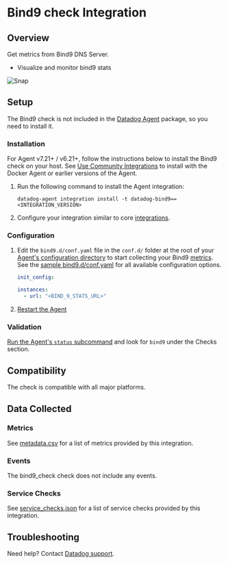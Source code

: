 # Bind9 check Integration

## Overview

Get metrics from Bind9 DNS Server.

- Visualize and monitor bind9 stats

![Snap][1]

## Setup

The Bind9 check is not included in the [Datadog Agent][2] package, so you need to install it.

### Installation

For Agent v7.21+ / v6.21+, follow the instructions below to install the Bind9 check on your host. See [Use Community Integrations][3] to install with the Docker Agent or earlier versions of the Agent.

1. Run the following command to install the Agent integration:

   ```shell
   datadog-agent integration install -t datadog-bind9==<INTEGRATION_VERSION>
   ```

2. Configure your integration similar to core [integrations][4].

### Configuration

1. Edit the `bind9.d/conf.yaml` file in the `conf.d/` folder at the root of your [Agent's configuration directory][7] to start collecting your Bind9 [metrics](#metrics). See the [sample bind9.d/conf.yaml][8] for all available configuration options.

   ```yaml
   init_config:

   instances:
     - url: "<BIND_9_STATS_URL>"
   ```

2. [Restart the Agent][9]

### Validation

[Run the Agent's `status` subcommand][10] and look for `bind9` under the Checks section.

## Compatibility

The check is compatible with all major platforms.

## Data Collected

### Metrics

See [metadata.csv][11] for a list of metrics provided by this integration.

### Events

The bind9_check check does not include any events.

### Service Checks

See [service_checks.json][12] for a list of service checks provided by this integration.

## Troubleshooting

Need help? Contact [Datadog support][13].


[1]: https://raw.githubusercontent.com/DataDog/integrations-extras/master/bind9/images/snapshot.png
[2]: https://app.datadoghq.com/account/settings/agent/latest
[3]: https://docs.datadoghq.com/agent/guide/use-community-integrations/
[4]: https://docs.datadoghq.com/getting_started/integrations/
[7]: https://docs.datadoghq.com/agent/guide/agent-configuration-files/#agent-configuration-directory
[8]: https://github.com/DataDog/integrations-extras/blob/master/bind9/datadog_checks/bind9/data/conf.yaml.example
[9]: https://docs.datadoghq.com/agent/guide/agent-commands/#start-stop-and-restart-the-agent
[10]: https://docs.datadoghq.com/agent/guide/agent-commands/#service-status
[11]: https://github.com/DataDog/integrations-extras/blob/master/bind9/metadata.csv
[12]: https://github.com/DataDog/integrations-extras/blob/master/bind9/assets/service_checks.json
[13]: https://docs.datadoghq.com/help
